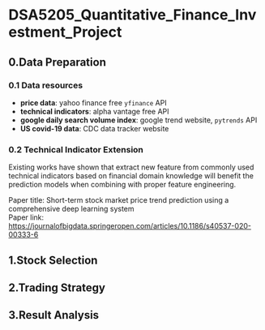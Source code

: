 # DSA5205_Quantitative_Finance_Investment_Project

## 0.Data Preparation 

### 0.1 Data resources

- **price data**: yahoo finance free `yfinance` API
- **technical indicators**: alpha vantage free API
- **google daily search volume index**: google trend website, `pytrends` API
- **US covid-19 data**: CDC data tracker website

### 0.2 Technical Indicator Extension  

Existing works have shown that extract new feature from commonly used technical indicators based on financial domain knowledge will benefit the prediction models when combining with proper feature engineering.  

Paper title: Short-term stock market price trend prediction using a comprehensive deep learning system  
Paper link: https://journalofbigdata.springeropen.com/articles/10.1186/s40537-020-00333-6

## 1.Stock Selection  

## 2.Trading Strategy  

## 3.Result Analysis
